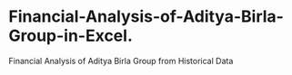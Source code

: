 # Financial-Analysis-of-Aditya-Birla-Group-in-Excel.
Financial Analysis of Aditya Birla Group from Historical Data
